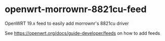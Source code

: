 # openwrt-morrownr-8821cu-feed 
OpenWRT 19.x feed to easily add morrownr's 8821cu driver

See https://openwrt.org/docs/guide-developer/feeds on how to add feeds
